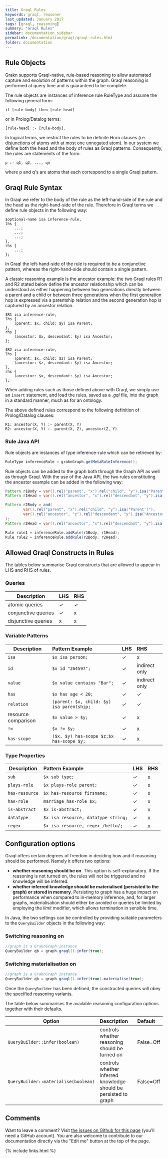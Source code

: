 ```yaml
---
title: Graql Rules
keywords: graql, reasoner
last_updated: January 2017
tags: [graql, reasoning]
summary: "Graql Rules"
sidebar: documentation_sidebar
permalink: /documentation/graql/graql-rules.html
folder: documentation
---
```


## Rule Objects
Grakn supports Graql-native, rule-based reasoning to allow automated capture and evolution of patterns within the graph. Graql reasoning is performed at query time and is guaranteed to be complete.

The rule objects are instances of inference rule RuleType and assume the following general form:

```
if [rule-body] then [rule-head]
```
or in Prolog/Datalog terms:

```
[rule-head] :- [rule-body].
```

In logical terms, we restrict the rules to be definite Horn clauses (i.e. disjunctions of atoms with at most one unnegated atom). In our system we define both the head and the body of rules as Graql patterns. Consequently, the rules are statements of the form:

```
p :- q1, q2, ..., qn
```

where p and q's are atoms that each correspond to a single Graql pattern.

## Graql Rule Syntax
In Graql we refer to the body of the rule as the left-hand-side of the rule and the head as the right-hand-side of the rule. Therefore in Graql terms we define rule objects in the following way:

```graql
$optional-name isa inference-rule,
lhs {
    ...;
    ...;
    ...;
},
rhs {
    ...;
};
```

In Graql the left-hand-side of the rule is required to be a conjunctive pattern, whereas the right-hand-side should contain a single pattern.

A classic reasoning example is the ancestor example: the two Graql rules R1 and R2 stated below define the ancestor relationship which can be understood as either happening between two generations directly between a parent and a child or between three generations when the first generation hop is expressed via a parentship relation and the second generation hop is captured by an ancestor relation.

```graql
$R1 isa inference-rule,
lhs {
    (parent: $x, child: $y) isa Parent;
},
rhs {
    (ancestor: $x, descendant: $y) isa Ancestor;
};

$R2 isa inference-rule,
lhs {
    (parent: $x, child: $z) isa Parent;
    (ancestor: $z, descendant: $y) isa Ancestor;
},
rhs {
    (ancestor: $x, descendant: $y) isa Ancestor;
};
```

When adding rules such as those defined above with Graql, we simply use an `insert` statement, and load the rules, saved as a *.gql* file, into the graph in a standard manner, much as for an ontology. 

The above defined rules correspond to the following definition of Prolog/Datalog clauses:

```
R1: ancestor(X, Y) :- parent(X, Y)  
R2: ancestor(X, Y) :- parent(X, Z), ancestor(Z, Y)
```

### Rule Java API
Rule objects are instances of type inference-rule which can be retrieved by:

```java
RuleType inferenceRule = graknGraph.getMetaRuleInference();
```

Rule objects can be added to the graph both through the Graph API as well as through Graql. With the use of the Java API, the two rules constituting the ancestor example can be added in the following way:

```java
Pattern r1Body = var().rel("parent", "x").rel("child", "y").isa("Parent");
Pattern r1Head = var().rel("ancestor", "x").rel("descendant", "y").isa("Ancestor");

Pattern r2Body = and(
        var().rel("parent", "x").rel("child", "y").isa("Parent')"),
        var().rel("ancestor", "z").rel("descendant", "y").isa("Ancestor")
);
Pattern r2Head = var().rel("ancestor", "x").rel("descendant", "y").isa("Ancestor");

Rule rule1 = inferenceRule.addRule(r1Body, r1Head);
Rule rule2 = inferenceRule.addRule(r2Body, r2Head);
```

## Allowed Graql Constructs in Rules
The tables below summarise Graql constructs that are allowed to appear in LHS
and RHS of rules.   

### Queries

| Description        | LHS | RHS
| -------------------- |:--|:--|
| atomic queries | ✓ | ✓ |
| conjunctive queries        | ✓ | x |
| disjunctive queries        | x | x |  

### Variable Patterns

| Description        | Pattern Example           | LHS | RHS
| -------------------- |:--- |:--|:--|
| `isa` | `$x isa person;` | ✓ | x |
| `id`  | `$x id "264597";` | ✓ | indirect only  |
| `value` | `$x value contains "Bar";`  | ✓ | indirect only  |
| `has` | `$x has age < 20;` | ✓ | ✓ |
| `relation` | `(parent: $x, child: $y) isa parentship;` | ✓ | ✓ |
| resource comparison | `$x value > $y;`  | ✓ | x |
| `!=` | `$x != $y;` | ✓ | x |
| `has-scope` | `($x, $y) has-scope $z;$x has-scope $y;`  | ✓ | x |

### Type Properties

| Description        | Pattern Example   | LHS | RHS
| -------------------- |:---|:--|:--|
| `sub`        | `$x sub type;` | ✓| x |
| `plays-role` | `$x plays-role parent;` |✓| x |
| `has-resource`        | `$x has-resource firsname;` | ✓ | x |  
| `has-role`   | `marriage has-role $x;` | ✓ | x |
| `is-abstract` | `$x is-abstract;` | ✓ | x |
| `datatype` | `$x isa resource, datatype string;` | ✓| x |
| `regex` | `$x isa resource, regex /hello/;` | ✓ | x |

## Configuration options
Graql offers certain degrees of freedom in deciding how and if reasoning should be performed. Namely it offers two options:

* **whether reasoning should be on**. This option is self-explanatory. If the reasoning is not turned on, the rules will not be triggered and no knowledge will be inferred. 
* **whether inferred knowledge should be materialised (persisted to the graph) or stored in memory**. Persisting to graph has a huge impact on performance when compared to in-memory inference, and, for larger graphs, materialisation should either be avoided or queries be limited by employing the _limit_ modifier, which allows termination in sensible time.

In Java, the two settings can be controlled by providing suitable parameters to the `QueryBuilder` objects in the following way:

### Switching reasoning on

```java
//graph is a GraknGraph instance
QueryBuilder qb = graph.graql().infer(true);
```

### Switching materialisation on

```java
//graph is a GraknGraph instance
QueryBuilder qb = graph.graql().infer(true).materialise(true);
```

Once the `QueryBuilder` has been defined, the constructed queries will obey the specified reasoning variants.
    
The table below summarises the available reasoning configuration options together with their defaults.

| Option       | Description | Default
| -------------------- |:--|:--|
| `QueryBuilder::infer(boolean)` | controls whether reasoning should be turned on | False=Off |
| `QueryBuilder::materialise(boolean)`       | controls whether inferred knowledge should be persisted to graph | False=Off |

## Comments
Want to leave a comment? Visit <a href="https://github.com/graknlabs/docs/issues/42" target="_blank">the issues on Github for this page</a> (you'll need a GitHub account). You are also welcome to contribute to our documentation directly via the "Edit me" button at the top of the page.

{% include links.html %}
